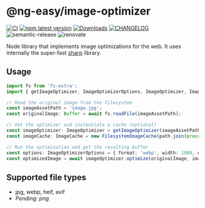 # @ng-easy/image-optimizer

[![CI](https://github.com/ng-easy/platform/actions/workflows/ci.yml/badge.svg)](https://github.com/ng-easy/platform/actions/workflows/ci.yml) [![npm latest version](https://img.shields.io/npm/v/@ng-easy/image-optimizer/latest.svg)](https://www.npmjs.com/package/@ng-easy/image-optimizer) [![Downloads](https://img.shields.io/npm/dm/@ng-easy/image-optimizer)](https://www.npmjs.com/package/@ng-easy/image-optimizer) [![CHANGELOG](https://img.shields.io/badge/CHANGELOG--orange.svg)](/libs/image-optimizer/CHANGELOG.md) ![semantic-release](https://img.shields.io/badge/%20%20%F0%9F%93%A6%F0%9F%9A%80-semantic--release-e10079.svg) ![renovate](https://img.shields.io/badge/maintaied%20with-renovate-blue?logo=renovatebot)

Node library that implements image optimizations for the web. It uses internally the super-fast [sharp](https://sharp.pixelplumbing.com) library.

## Usage

```ts
import fs from 'fs-extra';
import { getImageOptimizer, ImageOptimizerOptions, ImageOptimizer, ImageCache, FilesystemImageCache } from '@ng-easy/image-optimizer';

// Read the original image from the filesystem
const imageAssetPath = 'image.jpg';
const originalImage: Buffer = await fs.readFile(imageAssetPath);

// Get the optimizer and instantiate a cache (optional)
const imageOptimizer: ImageOptimizer = getImageOptimizer(imageAssetPath, originalImage);
const imageCache: ImageCache = new FilesystemImageCache(path.join(process.cwd(), 'tmp'));

// Run the optimization and get the resulting buffer
const options: ImageOptimizerOptions = { format: 'webp', width: 1080, quality: 70 };
const optimizedImage = await imageOptimizer.optimize(originalImage, imageOptimizationTest.options, imageCache);
```

## Supported file types

- jpg, webp, heif, avif
- _Pending: png_

